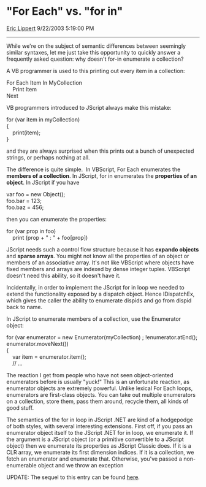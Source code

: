 <div id="page">

# "For Each" vs. "for in"

[Eric Lippert](https://social.msdn.microsoft.com/profile/Eric%20Lippert) 9/22/2003 5:19:00 PM

-----

<div id="content">

<div class="mine">

While we're on the subject of semantic differences between seemingly similar syntaxes, let me just take this opportunity to quickly answer a frequently asked question: why doesn't <span class="code">for-in</span> enumerate a collection?

A VB programmer is used to this printing out every item in a collection:

<span class="code">For Each Item In MyCollection  
    Print Item  
Next </span>

VB programmers introduced to JScript always make this mistake:

<span class="code">for (var item in myCollection)  
{  
    print(item);  
} </span>

and they are always surprised when this prints out a bunch of unexpected strings, or perhaps nothing at all.

The difference is quite simple.  In VBScript, <span class="code">For Each</span> enumerates the **members of a collection**. In JScript, <span class="code">for in</span> enumerates the **<span>properties of an object</span>**. In JScript if you have

<span class="code">var foo = new Object();  
foo.bar = 123;  
foo.baz = 456; </span>

then you can enumerate the properties:

<span class="code">for (var prop in foo)  
    print (prop + " : " + foo\[prop\]) </span>

JScript needs such a control flow structure because it has **<span>expando objects</span>** and **<span>sparse arrays</span>**. You might not know all the properties of an object or members of an associative array. It's not like VBScript where objects have fixed members and arrays are indexed by dense integer tuples. VBScript doesn't need this ability, so it doesn't have it.

Incidentally, in order to implement the JScript <span class="code">for in</span> loop we needed to extend the functionality exposed by a dispatch object. Hence <span class="code">IDispatchEx</span>, which gives the caller the ability to enumerate dispids and go from dispid back to name.

In JScript to enumerate members of a collection, use the <span class="code">Enumerator</span> object:

<span class="code">for (var enumerator = new Enumerator(myCollection) ; \!enumerator.atEnd(); enumerator.moveNext())  
{  
    var item = enumerator.item();   
    // ... </span>

The reaction I get from people who have not seen object-oriented enumerators before is usually "yuck\!" This is an unfortunate reaction, as enumerator objects are extremely powerful. Unlike lexical <span class="code">For Each</span> loops, enumerators are first-class objects. You can take out multiple enumerators on a collection, store them, pass them around, recycle them, all kinds of good stuff.

The semantics of the <span class="code">for in</span> loop in JScript .NET are kind of a hodgepodge of both styles, with several interesting extensions. First off, if you pass an enumerator object itself to the JScript .NET <span class="code">for in</span> loop, we enumerate it. If the argument is a JScript object (or a primitive convertible to a JScript object) then we enumerate its properties as JScript Classic does. If it is a CLR array, we enumerate its first dimension indices. If it is a collection, we fetch an enumerator and enumerate that. Otherwise, you've passed a non-enumerable object and we throw an exception

UPDATE: The sequel to this entry can be found [here](http://blogs.msdn.com/ericlippert/archive/2003/10/01/53134.aspx "http://blogs.msdn.com/ericlippert/archive/2003/10/01/53134.aspx").

</div>

</div>

</div>

